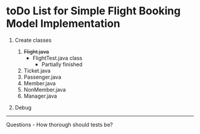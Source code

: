 # toDo List for Simple Flight Booking Model Implementation

1. Create classes
    1. ~~Flight.java~~
        - FlightTest.java class
            - Partially finished
    2. Ticket.java
    3. Passenger.java
    4. Member.java
    5. NonMember.java
    6. Manager.java

2. Debug 

---

Questions
    - How thorough should tests be?